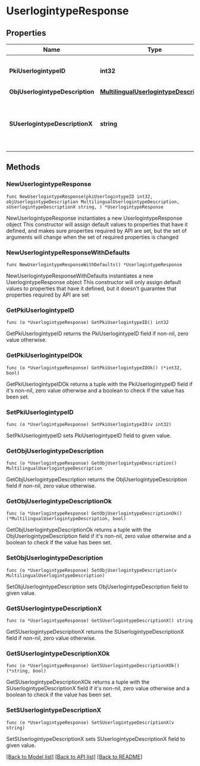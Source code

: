 # UserlogintypeResponse

## Properties

Name | Type | Description | Notes
------------ | ------------- | ------------- | -------------
**PkiUserlogintypeID** | **int32** | The unique ID of the Userlogintype  Valid values:  |Value|Description|Detail| |-|-|-| |1|**Email Only**|The Ezsignsigner will receive a secure link by email| |2|**Email and phone or SMS**|The Ezsignsigner will receive a secure link by email and will need to authenticate using SMS or Phone call. **Additional fee applies**| |3|**Email and secret question**|The Ezsignsigner will receive a secure link by email and will need to authenticate using a predefined question and answer| |4|**In person only**|The Ezsignsigner will only be able to sign \&quot;In-Person\&quot; and there won&#39;t be any authentication. No email will be sent for invitation to sign. Make sure you evaluate the risk of signature denial and at minimum, we recommend you use a handwritten signature type| |5|**In person with phone or SMS**|The Ezsignsigner will only be able to sign \&quot;In-Person\&quot; and will need to authenticate using SMS or Phone call. No email will be sent for invitation to sign. **Additional fee applies**| |6|**Embedded**|The Ezsignsigner will only be able to sign in the embedded solution. No email will be sent for invitation to sign. **Additional fee applies**|   |7|**Embedded with phone or SMS**|The Ezsignsigner will only be able to sign in the embedded solution and will need to authenticate using SMS or Phone call. No email will be sent for invitation to sign. **Additional fee applies**|   |8|**No validation**|The Ezsignsigner will not receive an email and won&#39;t have to validate his connection using 2 factor. **Additional fee applies**|      |9|**Sms only**|The Ezsignsigner will not receive an email but will will need to authenticate using SMS. **Additional fee applies**|      | 
**ObjUserlogintypeDescription** | [**MultilingualUserlogintypeDescription**](MultilingualUserlogintypeDescription.md) |  | 
**SUserlogintypeDescriptionX** | **string** | The description of the Userlogintype in the language of the requester | 

## Methods

### NewUserlogintypeResponse

`func NewUserlogintypeResponse(pkiUserlogintypeID int32, objUserlogintypeDescription MultilingualUserlogintypeDescription, sUserlogintypeDescriptionX string, ) *UserlogintypeResponse`

NewUserlogintypeResponse instantiates a new UserlogintypeResponse object
This constructor will assign default values to properties that have it defined,
and makes sure properties required by API are set, but the set of arguments
will change when the set of required properties is changed

### NewUserlogintypeResponseWithDefaults

`func NewUserlogintypeResponseWithDefaults() *UserlogintypeResponse`

NewUserlogintypeResponseWithDefaults instantiates a new UserlogintypeResponse object
This constructor will only assign default values to properties that have it defined,
but it doesn't guarantee that properties required by API are set

### GetPkiUserlogintypeID

`func (o *UserlogintypeResponse) GetPkiUserlogintypeID() int32`

GetPkiUserlogintypeID returns the PkiUserlogintypeID field if non-nil, zero value otherwise.

### GetPkiUserlogintypeIDOk

`func (o *UserlogintypeResponse) GetPkiUserlogintypeIDOk() (*int32, bool)`

GetPkiUserlogintypeIDOk returns a tuple with the PkiUserlogintypeID field if it's non-nil, zero value otherwise
and a boolean to check if the value has been set.

### SetPkiUserlogintypeID

`func (o *UserlogintypeResponse) SetPkiUserlogintypeID(v int32)`

SetPkiUserlogintypeID sets PkiUserlogintypeID field to given value.


### GetObjUserlogintypeDescription

`func (o *UserlogintypeResponse) GetObjUserlogintypeDescription() MultilingualUserlogintypeDescription`

GetObjUserlogintypeDescription returns the ObjUserlogintypeDescription field if non-nil, zero value otherwise.

### GetObjUserlogintypeDescriptionOk

`func (o *UserlogintypeResponse) GetObjUserlogintypeDescriptionOk() (*MultilingualUserlogintypeDescription, bool)`

GetObjUserlogintypeDescriptionOk returns a tuple with the ObjUserlogintypeDescription field if it's non-nil, zero value otherwise
and a boolean to check if the value has been set.

### SetObjUserlogintypeDescription

`func (o *UserlogintypeResponse) SetObjUserlogintypeDescription(v MultilingualUserlogintypeDescription)`

SetObjUserlogintypeDescription sets ObjUserlogintypeDescription field to given value.


### GetSUserlogintypeDescriptionX

`func (o *UserlogintypeResponse) GetSUserlogintypeDescriptionX() string`

GetSUserlogintypeDescriptionX returns the SUserlogintypeDescriptionX field if non-nil, zero value otherwise.

### GetSUserlogintypeDescriptionXOk

`func (o *UserlogintypeResponse) GetSUserlogintypeDescriptionXOk() (*string, bool)`

GetSUserlogintypeDescriptionXOk returns a tuple with the SUserlogintypeDescriptionX field if it's non-nil, zero value otherwise
and a boolean to check if the value has been set.

### SetSUserlogintypeDescriptionX

`func (o *UserlogintypeResponse) SetSUserlogintypeDescriptionX(v string)`

SetSUserlogintypeDescriptionX sets SUserlogintypeDescriptionX field to given value.



[[Back to Model list]](../README.md#documentation-for-models) [[Back to API list]](../README.md#documentation-for-api-endpoints) [[Back to README]](../README.md)



